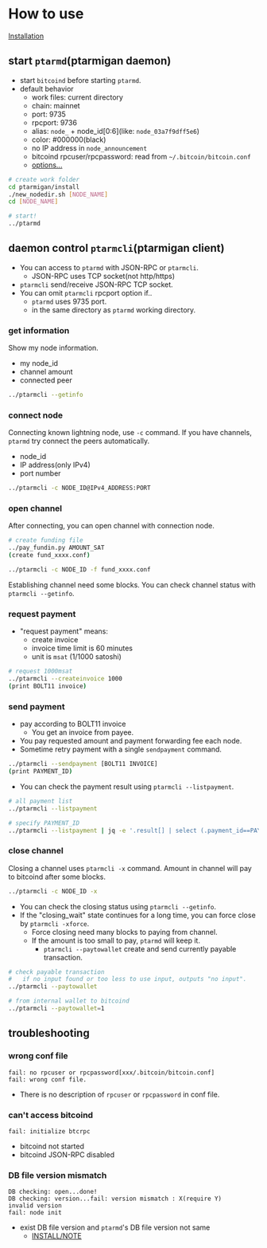 # How to use

[Installation](INSTALL.md)

## start `ptarmd`(ptarmigan daemon)

* start `bitcoind` before starting `ptarmd`.
* default behavior
  * work files: current directory
  * chain: mainnet
  * port: 9735
  * rpcport: 9736
  * alias: `node_` + node_id[0:6](like: `node_03a7f9dff5e6`)
  * color: #000000(black)
  * no IP address in `node_announcement`
  * bitcoind rpcuser/rpcpassword: read from `~/.bitcoin/bitcoin.conf`
  * [options...](ptarmd.md)

```bash
# create work folder
cd ptarmigan/install
./new_nodedir.sh [NODE_NAME]
cd [NODE_NAME]

# start!
../ptarmd
```

## daemon control `ptarmcli`(ptarmigan client)

* You can access to `ptarmd` with JSON-RPC or `ptarmcli`.
  * JSON-RPC uses TCP socket(not http/https)
* `ptarmcli` send/receive JSON-RPC TCP socket.
* You can omit `ptarmcli` rpcport option if..
  * `ptarmd` uses 9735 port.
  * in the same directory as `ptarmd` working directory.

### get information

Show my node information.

* my node_id
* channel amount
* connected peer

```bash
../ptarmcli --getinfo
```

### connect node

Connecting known lightning node, use `-c` command.
If you have channels, `ptarmd` try connect the peers automatically.

* node_id
* IP address(only IPv4)
* port number

```bash
../ptarmcli -c NODE_ID@IPv4_ADDRESS:PORT
```

### open channel

After connecting, you can open channel with connection node.

```bash
# create funding file
../pay_fundin.py AMOUNT_SAT
(create fund_xxxx.conf)

../ptarmcli -c NODE_ID -f fund_xxxx.conf
```

Establishing channel need some blocks.
You can check channel status with `ptarmcli --getinfo`.

### request payment

* "request payment" means:
  * create invoice
  * invoice time limit is 60 minutes
  * unit is `msat` (1/1000 satoshi)

```bash
# request 1000msat
../ptarmcli --createinvoice 1000
(print BOLT11 invoice)
```

### send payment

* pay according to BOLT11 invoice
  * You get an invoice from payee.
* You pay requested amount and payment forwarding fee each node.
* Sometime retry payment with a single `sendpayment` command.

```bash
../ptarmcli --sendpayment [BOLT11 INVOICE]
(print PAYMENT_ID)
```

* You can check the payment result using `ptarmcli --listpayment`.

```bash
# all payment list
../ptarmcli --listpayment

# specify PAYMENT_ID
../ptarmcli --listpayment | jq -e '.result[] | select (.payment_id==PAYMENT_ID)'
```

### close channel

Closing a channel uses `ptarmcli -x` command.
Amount in channel will pay to bitcoind after some blocks.

```bash
../ptarmcli -c NODE_ID -x
```

* You can check the closing status using `ptarmcli --getinfo`.
* If the "closing_wait" state continues for a long time, you can force close by `ptarmcli -xforce`.
  * Force closing need many blocks to paying from channel.
  * If the amount is too small to pay, `ptarmd` will keep it.
    * `ptarmcli --paytowallet` create and send currently payable transaction.

```bash
# check payable transaction
#   if no input found or too less to use input, outputs "no input".
../ptarmcli --paytowallet

# from internal wallet to bitcoind
../ptarmcli --paytowallet=1
```

## troubleshooting

### wrong conf file

```text
fail: no rpcuser or rpcpassword[xxx/.bitcoin/bitcoin.conf]
fail: wrong conf file.
```

* There is no description of `rpcuser` or `rpcpassword` in conf file.

### can't access bitcoind

```text
fail: initialize btcrpc
```

* bitcoind not started
* bitcoind JSON-RPC disabled

### DB file version mismatch

```text
DB checking: open...done!
DB checking: version...fail: version mismatch : X(require Y)
invalid version
fail: node init
```

* exist DB file version and `ptarmd`'s DB file version not same
  * [INSTALL/NOTE](INSTALL.md#NOTE)
